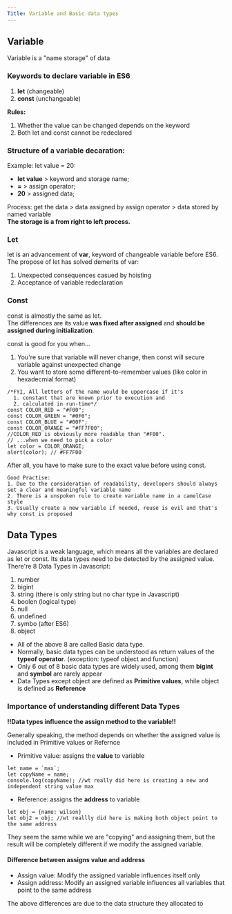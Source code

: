 ```yaml
---
Title: Variable and Basic data types
---
```

 
## Variable
Variable is a "name storage" of data

### Keywords to declare variable in ES6
1) **let** (changeable)
2) **const** (unchangeable) 

**Rules:** <br>
1. Whether the value can be changed depends on the keyword <br>
2. Both let and const cannot be redeclared 

### Structure of a variable decaration:<br>
Example: let value = 20:
- **let value** > keyword and storage name;
- **=** > assign operator;
- **20** > assigned data;

Process: get the data > data assigned by assign operator > data stored by named variable <br>
**The storage is a from right to left process.**

### Let
let is an advancement of **var**, keyword of changeable variable before ES6. <br>
The propose of let has solved demerits of var: <br>
1. Unexpected consequences casued by hoisting
2. Acceptance of variable redeclaration 

### Const
const is almostly the same as let. <br>
The differences are its value **was fixed after assigned** and **should be assigned during initialization**.

const is good for you when...
1. You're sure that variable will never change, then const will secure variable against unexpected change
2. You want to store some different-to-remember values (like color in hexadecmial format)
```
/*FYI, All letters of the name would be uppercase if it's 
  1. constant that are known prior to execution and 
  2. calculated in run-time*/
const COLOR_RED = "#F00";
const COLOR_GREEN = "#0F0";
const COLOR_BLUE = "#00F";
const COLOR_ORANGE = "#FF7F00";
//COLOR_RED is obviously more readable than "#F00".
// ...when we need to pick a color
let color = COLOR_ORANGE;
alert(color); // #FF7F00
```
After all, you have to make sure to the exact value before using const.

```
Good Practise:
1. Due to the consideration of readability, developers should always set a clear and meaningful variable name
2. There is a unspoken rule to create variable name in a camelCase style
3. Usually create a new variable if needed, reuse is evil and that's why const is proposed 
```
## Data Types
Javascript is a weak language, which means all the variables are declared as let or const. Its data types need to be detected by the assigned value. <br>
There're 8 Data Types in Javascript:
1. number
2. bigint
3. string (there is only string but no char type in Javascript)
4. boolen (logical type)
5. null
6. undefined
7. symbo (after ES6)
8. object

- All of the above 8 are called Basic data type. 
- Normally, basic data types can be understood as return values of the **typeof operator**. (exception: typeof object and function)
- Only 6 out of 8 basic data types are widely used, among them **bigint** and **symbol** are rarely appear  
- Data Types except object are defined as **Primitive values**, while object is defined as **Reference**

### Importance of understanding different Data Types
**!!Data types influence the assign method to the variable!!**

Generally speaking, the method depends on whether the assigned value is included in Primitive values or Refernce
- Primitive value: assigns the **value** to variable
```
let name = `max`;
let copyName = name;
console.log(copyName); //wt really did here is creating a new and independent string value max
```
- Reference: assigns the **address** to variable
```
let obj = {name: wilson}
let obj2 = obj; //wt reallly did here is making both object point to the same address
```
They seem the same while we are "copying" and assigning them, but the result will be completely different if we modify the assigned variable.
#### Difference between assigns value and address
- Assign value: Modify the assigned variable influences itself only
- Assign address: Modify an assigned variable influences all variables that point to the same address
 
The above differences are due to the data structure they allocated to

